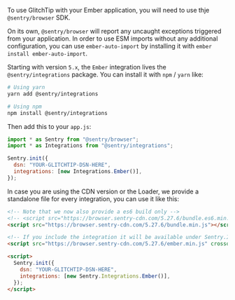 To use GlitchTip with your Ember application, you will need to use thje `@sentry/browser` SDK.

On its own, `@sentry/browser` will report any uncaught exceptions triggered from your application.
In order to use ESM imports without any additional configuration, you can use `ember-auto-import`
by installing it with `ember install ember-auto-import`.

Starting with version `5.x`, the `Ember` integration lives the `@sentry/integrations` package.
You can install it with `npm` / `yarn` like:

```bash
# Using yarn
yarn add @sentry/integrations

# Using npm
npm install @sentry/integrations
```

Then add this to your `app.js`:

```javascript
import * as Sentry from "@sentry/browser";
import * as Integrations from "@sentry/integrations";

Sentry.init({
  dsn: "YOUR-GLITCHTIP-DSN-HERE",
  integrations: [new Integrations.Ember()],
});
```

In case you are using the CDN version or the Loader, we provide a standalone file for every integration, you can use it
like this:

```html
<!-- Note that we now also provide a es6 build only -->
<!-- <script src="https://browser.sentry-cdn.com/5.27.6/bundle.es6.min.js" integrity="{% sdk_cdn_checksum sentry.javascript.browser latest bundle.es6.min.js %}" crossorigin="anonymous"></script> -->
<script src="https://browser.sentry-cdn.com/5.27.6/bundle.min.js"></script>

<!-- If you include the integration it will be available under Sentry.Integrations.Ember -->
<script src="https://browser.sentry-cdn.com/5.27.6/ember.min.js" crossorigin="anonymous"></script>

<script>
  Sentry.init({
    dsn: "YOUR-GLITCHTIP-DSN-HERE",
    integrations: [new Sentry.Integrations.Ember()],
  });
</script>
```
